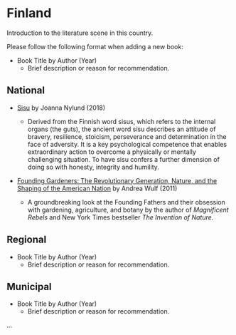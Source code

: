 # Finland

Introduction to the literature scene in this country.

Please follow the following format when adding a new book:

- Book Title by Author (Year)  
   - Brief description or reason for recommendation.

## National

- [Sisu](https://www.goodreads.com/book/show/36205181-sisu) by Joanna Nylund (2018)  
   - Derived from the Finnish word sisus, which refers to the internal organs (the guts), the ancient word sisu describes an attitude of bravery, resilience, stoicism, perseverance and determination in the face of adversity. It is a key psychological competence that enables extraordinary action to overcome a physically or mentally challenging situation. To have sisu confers a further dimension of doing so with honesty, integrity and humility.
   
- [Founding Gardeners: The Revolutionary Generation, Nature, and the Shaping of the American Nation](https://www.goodreads.com/book/show/8770487-founding-gardeners) by Andrea Wulf (2011)  
   - A groundbreaking look at the Founding Fathers and their obsession with gardening, agriculture, and botany by the author of *Magnificent Rebels* and New York Times bestseller *The Invention of Nature*. 

## Regional

- Book Title by Author (Year)  
   - Brief description or reason for recommendation.

## Municipal

- Book Title by Author (Year)  
   - Brief description or reason for recommendation.

...
